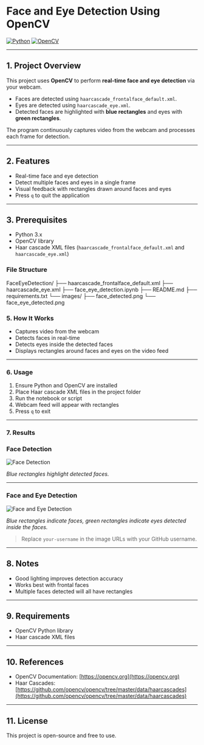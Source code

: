 # Face and Eye Detection Using OpenCV

[![Python](https://img.shields.io/badge/Python-3.9+-blue.svg)](https://www.python.org/)
[![OpenCV](https://img.shields.io/badge/OpenCV-4.x-orange.svg)](https://opencv.org/)

---

## 1. Project Overview
This project uses **OpenCV** to perform **real-time face and eye detection** via your webcam.  

- Faces are detected using `haarcascade_frontalface_default.xml`.  
- Eyes are detected using `haarcascade_eye.xml`.  
- Detected faces are highlighted with **blue rectangles** and eyes with **green rectangles**.  

The program continuously captures video from the webcam and processes each frame for detection.

---

## 2. Features
- Real-time face and eye detection  
- Detect multiple faces and eyes in a single frame  
- Visual feedback with rectangles drawn around faces and eyes  
- Press `q` to quit the application  

---

## 3. Prerequisites
- Python 3.x  
- OpenCV library  
- Haar cascade XML files (`haarcascade_frontalface_default.xml` and `haarcascade_eye.xml`)  

### File Structure

FaceEyeDetection/
├── haarcascade_frontalface_default.xml
├── haarcascade_eye.xml
├── face_eye_detection.ipynb
├── README.md
├── requirements.txt
└── images/
├── face_detected.png
└── face_eye_detected.png

### 5. How It Works
- Captures video from the webcam  
- Detects faces in real-time  
- Detects eyes inside the detected faces  
- Displays rectangles around faces and eyes on the video feed  

---

### 6. Usage
1. Ensure Python and OpenCV are installed  
2. Place Haar cascade XML files in the project folder  
3. Run the notebook or script  
4. Webcam feed will appear with rectangles  
5. Press `q` to exit  

---

### 7. Results

### Face Detection
![Face Detection](https://preview.redd.it/vl8nmx8drhh31.jpg?width=320&crop=smart&auto=webp&s=f1fa8c4bd5927612d88c6ff52bc1178804a2aad0)  

*Blue rectangles highlight detected faces.*

---

### Face and Eye Detection
![Face and Eye Detection](https://raw.githubusercontent.com/your-username/FaceEyeDetection/main/images/face_eye_detected.png)  

*Blue rectangles indicate faces, green rectangles indicate eyes detected inside the faces.*

> Replace `your-username` in the image URLs with your GitHub username.  

---

## 8. Notes
- Good lighting improves detection accuracy  
- Works best with frontal faces  
- Multiple faces detected will all have rectangles  

---

## 9. Requirements
- OpenCV Python library  
- Haar cascade XML files  

---

## 10. References
- OpenCV Documentation: [https://opencv.org](https://opencv.org)  
- Haar Cascades: [https://github.com/opencv/opencv/tree/master/data/haarcascades](https://github.com/opencv/opencv/tree/master/data/haarcascades)  

---

## 11. License
This project is open-source and free to use.
